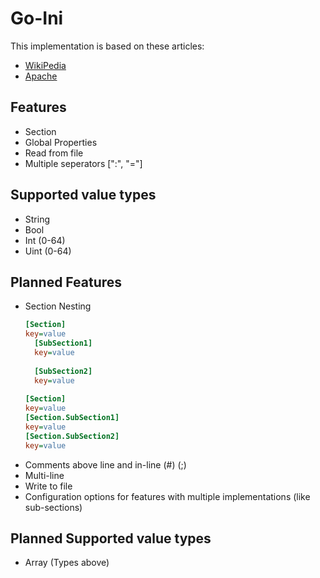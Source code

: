 # Go-Ini

This implementation is based on these articles:
- [WikiPedia](https://en.wikipedia.org/wiki/INI_file) 
- [Apache](http://commons.apache.org/proper/commons-configuration/apidocs/org/apache/commons/configuration2/INIConfiguration.html)

## Features

- Section
- Global Properties
- Read from file
- Multiple seperators [":", "="]

## Supported value types

- String
- Bool
- Int (0-64)
- Uint (0-64)

## Planned Features

- Section Nesting
  ```ini
  [Section]
  key=value
    [SubSection1]
    key=value
    
    [SubSection2]
    key=value
    
  [Section]
  key=value
  [Section.SubSection1]
  key=value
  [Section.SubSection2]
  key=value
  ```
- Comments above line and in-line (#) (;)
- Multi-line
- Write to file
- Configuration options for features with multiple implementations (like sub-sections)

## Planned Supported value types

- Array (Types above)
